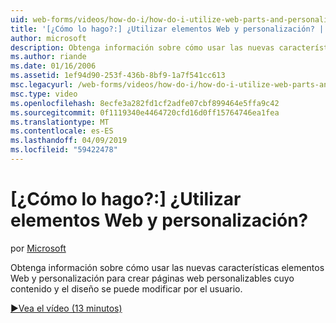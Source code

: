 ```yaml
---
uid: web-forms/videos/how-do-i/how-do-i-utilize-web-parts-and-personalization
title: '[¿Cómo lo hago?:] ¿Utilizar elementos Web y personalización? | Microsoft Docs'
author: microsoft
description: Obtenga información sobre cómo usar las nuevas características elementos Web y personalización para crear páginas web personalizables cuyo contenido y el diseño se puede modificar por el usuario.
ms.author: riande
ms.date: 01/16/2006
ms.assetid: 1ef94d90-253f-436b-8bf9-1a7f541cc613
msc.legacyurl: /web-forms/videos/how-do-i/how-do-i-utilize-web-parts-and-personalization
msc.type: video
ms.openlocfilehash: 8ecfe3a282fd1cf2adfe07cbf899464e5ffa9c42
ms.sourcegitcommit: 0f1119340e4464720cfd16d0ff15764746ea1fea
ms.translationtype: MT
ms.contentlocale: es-ES
ms.lasthandoff: 04/09/2019
ms.locfileid: "59422478"
---
```

# <a name="how-do-i-utilize-web-parts-and-personalization"></a>[¿Cómo lo hago?:] ¿Utilizar elementos Web y personalización?

por [Microsoft](https://github.com/microsoft)

Obtenga información sobre cómo usar las nuevas características elementos Web y personalización para crear páginas web personalizables cuyo contenido y el diseño se puede modificar por el usuario.

[&#9654;Vea el vídeo (13 minutos)](https://channel9.msdn.com/Blogs/ASP-NET-Site-Videos/how-do-i-utilize-web-parts-and-personalization)
